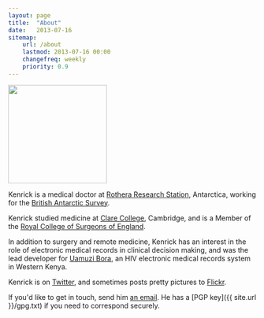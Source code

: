 ```yaml
---
layout: page
title:  "About"
date:   2013-07-16
sitemap:
    url: /about
    lastmod: 2013-07-16 00:00
    changefreq: weekly
    priority: 0.9
---
```


<img src="{{ site.url }}/img/mug-2.jpg" width="200" class="polaroid hide-for-small">

Kenrick is a medical doctor at [Rothera Research Station](http://www.antarctica.ac.uk/living_and_working/research_stations/rothera/), Antarctica, working for the [British Antarctic Survey](http://www.antarctica.ac.uk).

Kenrick studied medicine at [Clare College](http://www.clare.cam.ac.uk), Cambridge, and is a Member of the [Royal College of Surgeons of England](http://www.rcseng.ac.uk).

In addition to surgery and remote medicine, Kenrick has an interest in the role of electronic medical records in clinical decision making, and was the lead developer for [Uamuzi Bora](https://uamuzibora.org), an HIV electronic medical records system in Western Kenya.

Kenrick is on [Twitter](http://twitter.com/kenrick), and sometimes posts pretty pictures to [Flickr](http://www.flickr.com/photos/kenrickturner).

If you'd like to get in touch, send him [an email](mailto:kenrick@cantab.net). He has a [PGP key]({{ site.url }}/gpg.txt) if you need to correspond securely.